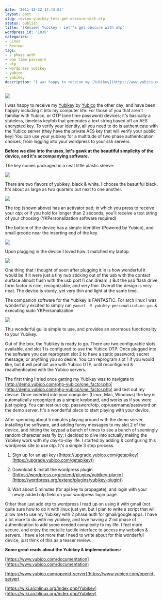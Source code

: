 ```yaml
---
date: '2011-12-22 17:43:02'
layout: post
slug: review-yubikey-lets-get-obscure-with-otp
status: publish
title: '[Review] Yubikey - Let''s get obscure with otp'
wordpress_id: '1030'
categories:
- Linux
- Reviews
tags:
- 2 phase auth
- one time password
- otp
- wordpress yubikey
- yubico
- yubikey
description: "I was happy to receive my [Yubikey](https://www.yubico.com/personal-use) by [Yubico](https://www.yubico.com) the other day; and have been happily including it into my computer life. For those of you that aren't familiar with Yubico, or OTP (one time password) devices; it's basically a stateless, timeless keyfob that generates a text string based off an AES encrypted key. To verify your identity, all you need to do is authenticate with the Yubico server (they have the private AES key that will verify your public key) You can use your yubikey for a multitude of two phase authentication choices, from logging into your wordpress to your ssh servers."
---
```


[![](http://fsk141.com/uploads/2011/12/package_inside-750x617.jpg)](http://fsk141.com/uploads/2011/12/package_inside.jpg)

I was happy to receive my [Yubikey](https://www.yubico.com/personal-use) by [Yubico](https://www.yubico.com) the other day; and have been happily including it into my computer life. For those of you that aren't familiar with Yubico, or OTP (one time password) devices; it's basically a stateless, timeless keyfob that generates a text string based off an AES encrypted key. To verify your identity, all you need to do is authenticate with the Yubico server (they have the private AES key that will verify your public key) You can use your yubikey for a multitude of two phase authentication choices, from logging into your wordpress to your ssh servers.

**Before we dive into the uses, let's gawk at the beautiful simplicity of the device, and it's accompanying software.**

The key comes packaged in a neat little plastic sleeve:

[![](http://fsk141.com/uploads/2011/12/package_front-750x827.jpg)](http://fsk141.com/uploads/2011/12/package_front.jpg)

There are two flavors of yubikey, black &amp; white. I choose the beautiful black. It's about as large as two quarters put next to one another.

[![](http://fsk141.com/uploads/2011/12/key_size-750x636.jpg)](http://fsk141.com/uploads/2011/12/key_size.jpg)

The top (shown above) has an activator pad; in which you press to receive your otp; or if you hold for longer than 2 seconds; you'll receive a text string of your choosing (YKPersonalization software required)

The bottom of the device has a simple identifier (Powered by Yubico), and small qrcode near the inserting end of the key.

[![](http://fsk141.com/uploads/2011/12/key_front-750x591.jpg)](http://fsk141.com/uploads/2011/12/key_front.jpg)

Upon plugging in the device I loved how it matched my laptop.

[![](http://fsk141.com/uploads/2011/12/key_laptop-750x580.jpg)](http://fsk141.com/uploads/2011/12/key_laptop.jpg)

One thing that I thought of soon after plugging it in is how wonderful it would be if it were just a tiny nub sticking out of the usb with the contact surface almost flush with the usb port (I can dream :) But the usb flash drive form factor is nice, recognizable, and very thin. Overall the design is very neat. The device is sturdy, yet very thin and light at the same time.

The companion software for the Yubikey is FANTASTIC. For arch linux I was wonderfully excited to simply run `yaourt -S yubikey-personalization-gui` &amp; executing sudo YKPersonalization

[![](http://fsk141.com/uploads/2011/12/yubikey_software-750x593.png)](http://fsk141.com/uploads/2011/12/yubikey_software.png)

This wonderful gui is simple to use, and provides an enormous functionality to your Yubikey.

Out of the box, the Yubikey is ready to go. There are two configurable slots available, and slot 1 is configured to use the Yubico OTP. Once plugged into the software you can reprogram slot 2 to have a static password; secret message, or anything you so desire. You can reprogram slot 1 if you would like, but it will prohibit use with Yubico OTP, until reconfigured &amp; reauthenticated with the Yubico servers.

The first thing I tried once getting my Yubikey was to navigate to [http://demo.yubico.com/php-yubico/one_factor.php](http://demo.yubico.com/php-yubico/one_factor.php) and test out my device. Once inserted into your computer (Linux, Mac, Windows) the key is automatically recognized as a simple keyboard, and works as if you were just typing. You can test out otp, password/otp, otp/username/password on the demo server. It's a wonderful place to start playing with your device.

After spending about 5 minutes playing around with the demo server, installing the software, and adding funny messages to my slot 2 of the device, and hitting the keypad a bunch of times to see a bunch of seemingly random character sets fly by; I decided to dive into actually making the Yubikey work with my day-to-day life. I started by adding &amp; configuring this wordpress site to use otp. It's a simple 3 step process.



	
  1. Sign up for an api key ([https://upgrade.yubico.com/getapikey](https://upgrade.yubico.com/getapikey))

	
  2. Download &amp; install the wordpress plugin ([https://wordpress.org/extend/plugins/yubikey-plugin](https://wordpress.org/extend/plugins/yubikey-plugin))

	
  3. Wait about 5 minutes (for api key to propagate), and login with your newly added otp field on your wordpress login page.


Other than just add otp to wordpress I read up on using it with gmail (not quite sure how to do it with linux just yet, but I plan to write a script that will allow me to use my Yubikey with 2 phase auth for gmail/google apps. I have a lot more to do with my yubikey, and love having a 2'nd phase of authentication to add some needed complexity to my life. I feel more secure, and enjoy the metallic tactile interface to access my websites &amp; servers. I have a lot more that I need to write about for this wonderful device, just think of this as a teaser review.

**Some great reads about the Yubikey &amp; implementations:**

[https://www.yubico.com/documentation](https://www.yubico.com/documentation)

[https://www.yubico.com/openid-server](https://www.yubico.com/openid-server)

[https://wiki.archlinux.org/index.php/Yubikey](https://wiki.archlinux.org/index.php/Yubikey)
